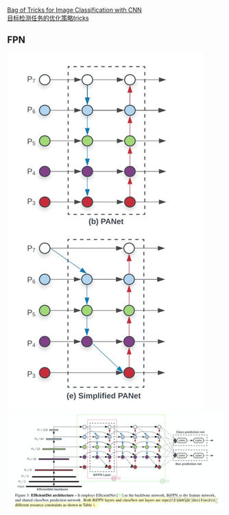[Bag of Tricks for Image Classification with CNN](https://zhuanlan.zhihu.com/p/53324148)    
[目标检测任务的优化策略tricks](https://zhuanlan.zhihu.com/p/56792817)    


## FPN
![PANnet](./FPN.jpg)
![EfficientDet](./BiFPN.jpg)
